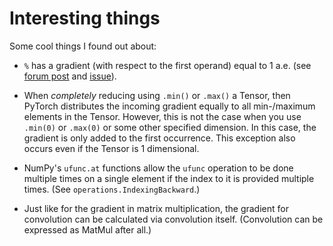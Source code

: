 # Interesting things

Some cool things I found out about:

- `%` has a gradient (with respect to the first operand) 
equal to 1 a.e. (see [forum post](https://discuss.pytorch.org/t/fmod-or-remainder-runtimeerror-the-derivative-for-other-is-not-implemented/64276/5)
and [issue](https://github.com/tensorflow/tensorflow/issues/6365#issuecomment-286229848)).

- When _completely_ reducing using `.min()` or `.max()` a Tensor, then PyTorch distributes the
incoming gradient equally to all min-/maximum elements in the Tensor. However, this is not the case
when you use `.min(0)` or `.max(0)` or some other specified dimension. In this case, the gradient
is only added to the first occurrence. This exception also occurs even if the Tensor is 1 dimensional.

- NumPy's `ufunc.at` functions allow the `ufunc` operation to be done multiple times on a single element
if the index to it is provided multiple times. (See `operations.IndexingBackward`.)

- Just like for the gradient in matrix multiplication, the gradient for convolution
can be calculated via convolution itself. (Convolution can be expressed as MatMul after all.)
